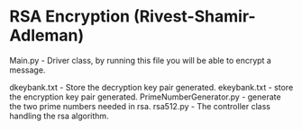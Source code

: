 <h1>RSA Encryption (Rivest-Shamir-Adleman)</h1>

Main.py - Driver class, by running this file you will be able to encrypt a
message.

dkeybank.txt - Store the decryption key pair generated.
ekeybank.txt - store the encryption key pair generated.
PrimeNumberGenerator.py - generate the two prime numbers needed in rsa.
rsa512.py - The controller class handling the rsa algorithm.
